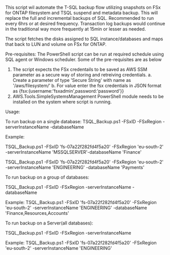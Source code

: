 This script wil automate the T-SQL backup flow utilizing snapshots on FSx for ONTAP filesystem and TSQL suspend and metadata backup. This will replace the
full and incremental backups of SQL. Recommended to run every 6hrs or at desired frequency. Transaction log backups would continue in the traditional way 
more frequently at 15min or lesser as needed.

The script fetches the disks assigned to SQL instance/databases and maps that back to LUN and volume on FSx for ONTAP. 

Pre-requisites: 
The PowerShell script can be run at required schedule using SQL agent or Windows scheduler. Some of the pre-requisites are as below
1. The script expects the FSx credentails to be saved as AWS SSM parameter as a secure way of storing and retreiving credentials. 
	a. Create a parameter of type 'Secure String' with name as '/aws/filesystem/<FSxN filesystem ID>'
	b. For value enter the fsx credentials in JSON format as {fsx:{username:'fsxadmin',password:'password'}}
2. AWS.Tools.SimpleSystemsManagement PowerShell module needs to be installed on the system where script is running.


Usage:

To run backup on a single database:
TSQL_Backup.ps1 -FSxID <FSx filesystem ID> -FSxRegion <AWS region> -serverInstanceName <SQL Server instance name> -databaseName <database name>

Example:

TSQL_Backup.ps1 -FSxID 'fs-07a22f282fd4f5a20' -FSxRegion 'eu-south-2' -serverInstanceName 'MSSQLSERVER'-databaseName 'Finance'

TSQL_Backup.ps1 -FSxID 'fs-07a22f282fd4f5a20' -FSxRegion 'eu-south-2' -serverInstanceName 'ENGINEERING' -databaseName 'Payments'


To run backup on a group of databases:

TSQL_Backup.ps1 -FSxID <FSx filesystem ID> -FSxRegion <AWS region> -serverInstanceName <SQL Server instance name> -databaseName <comma-separated database names>

Example:
TSQL_Backup.ps1 -FSxID 'fs-07a22f282fd4f5a20' -FSxRegion 'eu-south-2' -serverInstanceName 'ENGINEERING' -databaseName 'Finance,Resources,Accounts'

To run backup on a Server(all databases):

TSQL_Backup.ps1 -FSxID <FSx filesystem ID> -FSxRegion <AWS region> -serverInstanceName <SQL Server instance name>

Example:
TSQL_Backup.ps1 -FSxID 'fs-07a22f282fd4f5a20' -FSxRegion 'eu-south-2' -serverInstanceName 'ENGINEERING'
